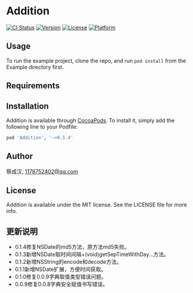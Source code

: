 # Addition

[![CI Status](http://img.shields.io/travis/蔡成汉/Addition.svg?style=flat)](https://travis-ci.org/蔡成汉/Addition)
[![Version](https://img.shields.io/cocoapods/v/Addition.svg?style=flat)](http://cocoapods.org/pods/Addition)
[![License](https://img.shields.io/cocoapods/l/Addition.svg?style=flat)](http://cocoapods.org/pods/Addition)
[![Platform](https://img.shields.io/cocoapods/p/Addition.svg?style=flat)](http://cocoapods.org/pods/Addition)

## Usage

To run the example project, clone the repo, and run `pod install` from the Example directory first.

## Requirements

## Installation

Addition is available through [CocoaPods](http://cocoapods.org). To install
it, simply add the following line to your Podfile:

```ruby
pod 'Addition', '~>0.1.4'
```

## Author

蔡成汉, 1178752402@qq.com

## License

Addition is available under the MIT license. See the LICENSE file for more info.


## 更新说明
- 0.1.4修复NSDate的md5方法，原方法md5失败。
- 0.1.3新增NSDate取时间间隔+(void)getSepTimeWithDay...方法。
- 0.1.2新增NSString的encode和decode方法。
- 0.1.1新增NSDate扩展，方便时间获取。
- 0.1.0修复0.0.9字典取值类型错误问题。
- 0.0.9修复0.0.8字典安全赋值书写错误。
